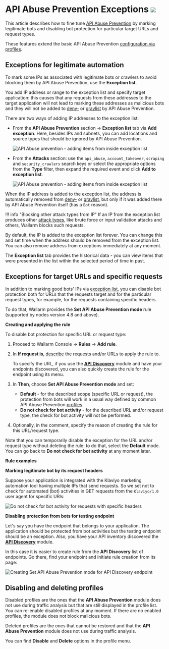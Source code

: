 # API Abuse Prevention Exceptions <a href="../../about-wallarm/subscription-plans/#waap-advanced-api-security"><img src="../../images/api-security-tag.svg" style="border: none;"></a>

This article describes how to fine tune [API Abuse Prevention](../about-wallarm/api-abuse-prevention.md) by marking legitimate bots and disabling bot protection for particular target URLs and request types.

These features extend the basic API Abuse Prevention [configuration via profiles](api-abuse-prevention.md#creating-profiles).

## Exceptions for legitimate automation

To mark some IPs as associated with legitimate bots or crawlers to avoid blocking them by API Abuse Prevention, use the **Exception list**.

You add IP address or range to the exception list and specify target application: this causes that any requests from these addresses to the target application will not lead to marking these addresses as malicious bots and they will not be added to [deny-](../user-guides/ip-lists/overview.md) or [graylist](../user-guides/ip-lists/overview.md) by API Abuse Prevention.

There are two ways of adding IP addresses to the exception list:

* From the **API Abuse Prevention** section → **Exception list** tab via **Add exception**. Here, besides IPs and subnets, you can add locations and source types that should be ignored by API Abuse Prevention.

    ![API Abuse prevention - adding items from inside exception list](../images/about-wallarm-waf/abi-abuse-prevention/exception-list-add-from-inside.png)

* From the **Attacks** section: use the `api_abuse`, `account_takeover`, `scraping` and `security_crawlers` search keys or select the appropriate options from the **Type** filter, then expand the required event and click **Add to exception list**.

    ![API Abuse prevention - adding items from inside exception list](../images/about-wallarm-waf/abi-abuse-prevention/exception-list-add-from-event.png)

When the IP address is added to the exception list, the address is automatically removed from [deny-](../user-guides/ip-lists/overview.md) or [graylist](../user-guides/ip-lists/overview.md), but only if it was added there by API Abuse Prevention itself (has a `Bot` reason).

!!! info "Blocking other attack types from IP"
    If an IP from the exception list produces other [attack types](../attacks-vulns-list.md), like brute force or input validation attacks and others, Wallarm blocks such requests.

By default, the IP is added to the exception list forever. You can change this and set time when the address should be removed from the exception list. You can also remove address from exceptions immediately at any moment.

The **Exception list** tab provides the historical data - you can view items that were presented in the list within the selected period of time in past.

## Exceptions for target URLs and specific requests

In addition to marking good bots' IPs via [exception list](#exceptions-for-legitimate-automation), you can disable bot protection both for URLs that the requests target and for the particular request types, for example, for the requests containing specific headers.

To do that, Wallarm provides the **Set API Abuse Prevention mode** rule (supported by nodes version 4.8 and above).

**Creating and applying the rule**

To disable bot protection for specific URL or request type:

1. Proceed to Wallarm Console → **Rules** → **Add rule**.
1. In **If request is**, [describe](../user-guides/rules/rules.md#uri-constructor) the requests and/or URLs to apply the rule to.

    To specify the URL, if you use the [**API Discovery**](../api-discovery/overview.md) module and have your endpoints discovered, you can also quickly create the rule for the endpoint using its menu.

1. In **Then**, choose **Set API Abuse Prevention mode** and set:

    * **Default** - for the described scope (specific URL or request), the protection from bots will work in a usual way defined by common API Abuse Prevention [profiles](api-abuse-prevention.md#creating-profiles).
    * **Do not check for bot activity** - for the described URL and/or request type, the check for bot activity will not be performed.

1. Optionally, in the comment, specify the reason of creating the rule for this URL/request type.

Note that you can temporarily disable the exception for the URL and/or request type without deleting the rule: to do that, select the **Default** mode. You can go back to **Do not check for bot activity** at any moment later.

**Rule examples**

**Marking legitimate bot by its request headers**

Suppose your application is integrated with the Klaviyo marketing automation tool having multiple IPs that send requests. So we set not to check for automated (bot) activities in GET requests from the `Klaviyo/1.0` user agent for specific URIs:

![Do not check for bot activity for requests with specific headers](../images/user-guides/rules/api-abuse-url-request.png)

**Disabling protection from bots for testing endpoint**

Let's say you have the endpoint that belongs to your application. The application should be protected from bot activities but the testing endpoint should be an exception. Also, you have your API inventory discovered the [**API Discovery**](../api-discovery/overview.md) module. 

In this case it is easier to create rule from the **API Discovery** list of endpoints. Go there, find your endpoint and initiate rule creation from its page:

![Creating Set API Abuse Prevention mode for API Discovery endpoint](../images/user-guides/rules/api-abuse-url.png)

## Disabling and deleting profiles

Disabled profiles are the ones that the **API Abuse Prevention** module does not use during traffic analysis but that are still displayed in the profile list. You can re-enable disabled profiles at any moment. If there are no enabled profiles, the module does not block malicious bots.

Deleted profiles are the ones that cannot be restored and that the **API Abuse Prevention** module does not use during traffic analysis.

You can find **Disable** and **Delete** options in the profile menu.

